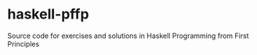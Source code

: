 # haskell-pffp
Source code for exercises and solutions in Haskell Programming from First Principles
